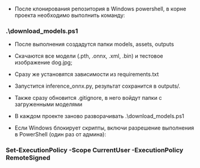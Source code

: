 - После клонирования репозитория в Windows powershell, в корне проекта необходимо выполнить команду:
### .\download_models.ps1
- После выполнения создадутся папки models, assets, outputs
- Скачаются все модели (.pth, .onnx, .xml, .bin) и тестовое изображение dog.jpg;
- Сразу же установятся зависимости из requirements.txt
- Запустится inference_onnx.py, результат сохранится в outputs/.
- Также сразу обновится .gitignore, в него войдут папки с загруженными моделями
- В каждом проекте заново разворачивать .\download_models.ps1

- Если Windows блокирует скрипты, включи разрешение выполнения в PowerShell (один раз от админа):
### Set-ExecutionPolicy -Scope CurrentUser -ExecutionPolicy RemoteSigned
